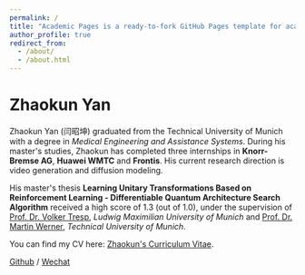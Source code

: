 ```yaml
---
permalink: /
title: "Academic Pages is a ready-to-fork GitHub Pages template for academic personal websites"
author_profile: true
redirect_from: 
  - /about/
  - /about.html
---
```


# Zhaokun Yan 

Zhaokun Yan (闫昭坤) graduated from the Technical University of Munich with a degree in *Medical Engineering and Assistance Systems*. During his master's studies, Zhaokun has completed three internships in **Knorr-Bremse AG**, **Huawei WMTC** and **Frontis**. His current research direction is video generation and diffusion modeling. 

His master's thesis **Learning Unitary Transformations Based on Reinforcement Learning - Differentiable Quantum Architecture Search Algorithm** received a high score of 1.3 (out of 1.0), under the supervision of [Prof. Dr. Volker Tresp](https://www.dbs.ifi.lmu.de/~tresp/), *Ludwig Maximilian University of Munich* and [Prof. Dr. Martin Werner](https://www.bgd.ed.tum.de/team/martin_werner.html), *Technical University of Munich*. 

You can find my CV here: [Zhaokun's Curriculum Vitae](../assets/Curriculum_Vitae.pdf).

[Github](https://github.com/Jan8217) / [Wechat](../images/profile.png) 